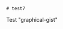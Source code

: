                                                                                  # test7
Test "graphical-gist"